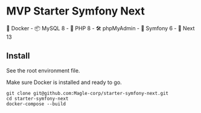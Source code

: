 # MVP Starter Symfony Next

🐋 Docker - 📦 MySQL 8 - 🔧 PHP 8 - 🛠 phpMyAdmin - 🎸 Symfony 6 - 🚀 Next 13

## Install

See the root environment file.

Make sure Docker is installed and ready to go.

```shell
git clone git@github.com:Magle-corp/starter-symfony-next.git
cd starter-symfony-next
docker-compose --build
```